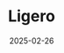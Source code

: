 ---  
layout: startup_page  
title: "Ligero"  
id: "ligeroinc.com"  
permalink: "/ligeroligeroinc.com02262025/"  
website: "https://ligero-inc.com/"  
funding_round: "Seed"  
funding_amount: "$4M"  
investors: "Galaxy Ventures, 1kx, Franklin Templeton, Nascent, Anagram, Robot Ventures, Digital Currency Group, ZKV"  
about: "Ligero is a crypto startup specializing in zero-knowledge proof (ZKP) technology for data privacy and security. Its core product, Ligetron, is a zero-knowledge virtual machine (zkVM) designed for high-speed performance across browsers and advanced hardware, offering significant speed and memory efficiency improvements. Ligero aims to simplify ZK development, deployment, and scaling without compromising security."  
markets: "Fintech, Blockchain, Data Privacy, Security, Cryptocurrency"  
hq: "Rochester, New York, United States"  
founded_year: "2018"  
linkedin: "https://www.linkedin.com/company/ligero-inc"  
twitter: "https://twitter.com/ligero_inc"  
instagram: ""  
facebook: ""  
crunchbase: "https://www.crunchbase.com/organization/ligero"  
pitchbook: "https://pitchbook.com/profiles/company/277902-46"  

date_display: "26-Feb-2025"  
date: "2025-02-26"

# SEO Optimization  
meta_title: "Ligero - Seed Funding ($4M)"  
meta_description: "Ligero, Ligero is a crypto startup specializing in zero-knowledge proof (ZKP) technology for data privacy and security. Its core product, Ligetron, is a zero-..."  
meta_keywords: "Ligero, Fintech, Blockchain, Data Privacy, Security, Cryptocurrency, Seed funding"  
canonical_url: "https://startup.projectstartups.com/ligeroligeroinc.com02262025/"  
---
